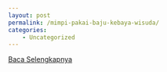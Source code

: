 ```yaml
---
layout: post
permalink: /mimpi-pakai-baju-kebaya-wisuda/
categories:
    - Uncategorized
---
```


[Baca Selengkapnya](/09)